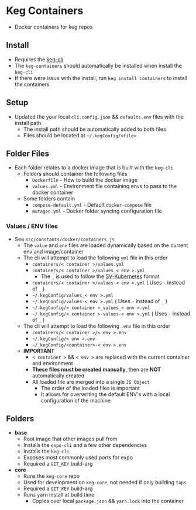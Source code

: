 # Keg Containers
* Docker containers for keg repos

## Install
* Requires the [keg-cli](keg-cli-url.com)
* The `keg-containers` should automatically be installed when install the `keg-cli`
* If there were issue with the install, run `keg install containers` to install the containers

## Setup
* Updated the your local `cli.config.json` && `defaults.env` files with the install path
  * The install path should be automatically added to both files
  * Files should be located at `~/.kegConfig/<file>`

## Folder Files
* Each folder relates to a docker image that is built with the `keg-cli`
  * Folders should container the following files
    * `Dockerfile` - How to build the docker image
    * `values.yml` - Environment file containing envs to pass to the docker container
  * Some folders contain
    * `compose-default.yml` - Default `docker-compose` file
    * `mutagen.yml` - Docker folder syncing configuration file

### Values / ENV files
* See `src/constants/docker/containers.js`
  * The `value` and `env` files are loaded dynamically based on the current env and image/container
  * The cli will attempt to load the following `yml` file in this order
    * `containers/< container >/values.yml`
    * `containers/< container >/values_< env >.yml`
      * The `_` is used to follow the [SV-Kubernetes](https://github.com/simpleviewinc/sv-kubernetes) format 
    * `containers/< container >/values-< env >.yml` ( Uses `-` instead of `_` )
    * `~/.kegConfig/values_< env >.yml`
    * `~/.kegConfig/values-< env >.yml` ( Uses `-` instead of `_` )
    * `~/.kegConfig/< container >_values_< env >.yml`
    * `~/.kegConfig/< container >-values-< env >.yml` ( Uses `-` instead of `_` )
  * The cli will attempt to load the following `.env` file in this order
    * `containers/< container >/< env >.env`
    * `~/.kegConfig/< env >.env`
    * `~/.kegConfig/<container>-< env >.env`
  * **IMPORTANT**
    * `< container >` && `< env >` are replaced with the current container and environment
    * **These files must be created manually**, then are **NOT** automatically created
    * All loaded file are merged into a single `JS Object`
      * The order of the loaded files is important
      * It allows for overwriting the default ENV's with a local configuration of the machine

## Folders
* **base**
  * Root image that other images pull from
  * Installs the `expo-cli` and a few other dependencies
  * Installs the `keg-cli` 
  * Exposes most commonly used ports for expo
  * Required a `GIT_KEY` build-arg
* **core**
  * Runs the `keg-core` repo
  * Used for development on `keg-core`, not needed if only building `taps`
  * Required a `GIT_KEY` build-arg
  * Runs yarn install at build time
    * Copies over local `package.json` && `yarn.lock` into the container




